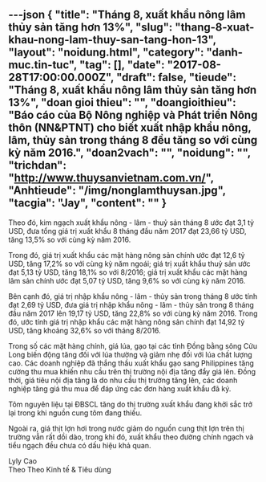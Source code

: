 ---json
{
    "title": "Tháng 8, xuất khẩu nông lâm thủy sản tăng hơn 13%",
    "slug": "thang-8-xuat-khau-nong-lam-thuy-san-tang-hon-13",
    "layout": "noidung.html",
    "category": "danh-muc.tin-tuc",
    "tag": [],
    "date": "2017-08-28T17:00:00.000Z",
    "draft": false,
    "tieude": "Tháng 8, xuất khẩu nông lâm thủy sản tăng hơn 13%",
    "doan gioi thieu": "",
    "doangioithieu": "Báo cáo của Bộ Nông nghiệp và Phát triển Nông thôn (NN&PTNT) cho biết xuất nhập khẩu nông, lâm, thủy sản trong tháng 8 đều tăng so với cùng kỳ năm 2016.",
    "doan2vach": "",
    "noidung": "",
    "trichdan": "http://www.thuysanvietnam.com.vn/",
    "Anhtieude": "/img/nonglamthuysan.jpg",
    "tacgia": "Jay",
    "__content__": ""
}
---
<p><span style="font-size:14px">Theo đ&oacute;, kim ngạch xuất khẩu n&ocirc;ng - l&acirc;m - thuỷ sản th&aacute;ng 8 ước đạt 3,1 tỷ USD, đưa tổng gi&aacute; trị xuất khẩu 8 th&aacute;ng đầu năm 2017 đạt 23,66 tỷ USD, tăng 13,5% so với c&ugrave;ng kỳ năm 2016.</span></p>

<p><span style="font-size:14px">Trong đ&oacute;, gi&aacute; trị xuất khẩu c&aacute;c mặt h&agrave;ng n&ocirc;ng sản ch&iacute;nh ước đạt 12,6 tỷ USD, tăng 17,2% so với c&ugrave;ng kỳ năm ngo&aacute;i; gi&aacute; trị xuất khẩu thuỷ sản ước đạt 5,13 tỷ USD, tăng 18,1% so với 8/2016; gi&aacute; trị xuất khẩu c&aacute;c mặt h&agrave;ng l&acirc;m sản ch&iacute;nh ước đạt 5,07 tỷ USD, tăng 9,6% so với c&ugrave;ng kỳ năm 2016.</span></p>

<p><span style="font-size:14px">B&ecirc;n cạnh đ&oacute;, gi&aacute; trị nhập khẩu n&ocirc;ng - l&acirc;m - thủy sản trong th&aacute;ng 8 ước t&iacute;nh đạt 2,69 tỷ USD, đưa gi&aacute; trị nhập khẩu n&ocirc;ng - l&acirc;m - thủy sản trong 8 th&aacute;ng đầu năm 2017 l&ecirc;n 19,17 tỷ USD, tăng 22,8% so với c&ugrave;ng kỳ năm 2016. Trong đ&oacute;, ước t&iacute;nh gi&aacute; trị nhập khẩu c&aacute;c mặt h&agrave;ng n&ocirc;ng sản ch&iacute;nh đạt 14,92 tỷ USD, tăng khoảng 32,6% so với th&aacute;ng 8/2016.</span></p>

<p><span style="font-size:14px">Trong số c&aacute;c mặt h&agrave;ng ch&iacute;nh, gi&aacute; l&uacute;a, gạo tại c&aacute;c tỉnh Đồng bằng s&ocirc;ng Cửu Long biến động tăng đối với l&uacute;a thường v&agrave; giảm nhẹ đối với l&uacute;a chất lượng cao. C&aacute;c doanh nghiệp đ&atilde; thắng thầu xuất khẩu gạo sang Philippines tăng cường thu mua khiến nhu cầu tr&ecirc;n thị trường nội địa tăng đẩy gi&aacute; l&ecirc;n. Đồng thời, gi&aacute; ti&ecirc;u nội địa tăng l&agrave; do nhu cầu thị trường tăng l&ecirc;n, c&aacute;c doanh nghiệp tăng gi&aacute; thu mua để đ&aacute;p ứng c&aacute;c đơn h&agrave;ng xuất khẩu đ&atilde; ký.</span></p>

<p><span style="font-size:14px">T&ocirc;m nguy&ecirc;n liệu tại ĐBSCL tăng do thị trường xuất khẩu đang khởi sắc trở lại trong khi nguồn cung t&ocirc;m đang thiếu.</span></p>

<p><span style="font-size:14px">Ngo&agrave;i ra, gi&aacute; thịt lợn hơi trong nước giảm do nguồn cung thịt lợn tr&ecirc;n thị trường vẫn rất dồi d&agrave;o, trong khi đ&oacute;, xuất khẩu theo đường ch&iacute;nh ngạch v&agrave; tiểu ngạch đều chưa c&oacute; dấu hiệu khả quan.</span></p>

<p><span style="font-size:14px">Lyly Cao&nbsp;<br />
Theo&nbsp;Theo Kinh tế &amp; Ti&ecirc;u d&ugrave;ng</span></p>
